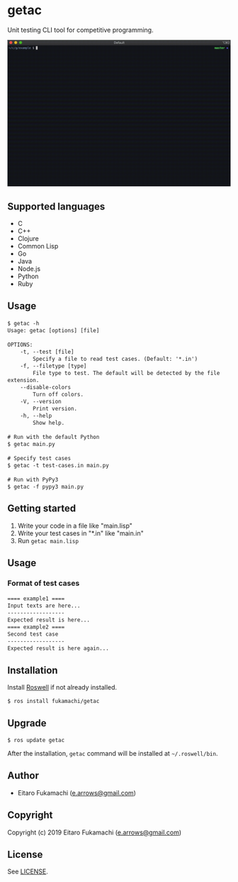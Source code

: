 # getac

Unit testing CLI tool for competitive programming.

![Screenshot](images/screencast.gif)

## Supported languages

* C
* C++
* Clojure
* Common Lisp
* Go
* Java
* Node.js
* Python
* Ruby

## Usage

```
$ getac -h
Usage: getac [options] [file]

OPTIONS:
    -t, --test [file]
        Specify a file to read test cases. (Default: '*.in')
    -f, --filetype [type]
        File type to test. The default will be detected by the file extension.
    --disable-colors
        Turn off colors.
    -V, --version
        Print version.
    -h, --help
        Show help.

# Run with the default Python
$ getac main.py

# Specify test cases
$ getac -t test-cases.in main.py

# Run with PyPy3
$ getac -f pypy3 main.py
```

## Getting started

1. Write your code in a file like "main.lisp"
2. Write your test cases in "*.in" like "main.in"
3. Run `getac main.lisp`

## Usage

### Format of test cases

```
==== example1 ====
Input texts are here...
------------------
Expected result is here...
==== example2 ====
Second test case
------------------
Expected result is here again...
```

## Installation

Install [Roswell](https://github.com/roswell/roswell) if not already installed.

```
$ ros install fukamachi/getac
```

## Upgrade

```
$ ros update getac
```

After the installation, `getac` command will be installed at `~/.roswell/bin`.

## Author

* Eitaro Fukamachi (e.arrows@gmail.com)

## Copyright

Copyright (c) 2019 Eitaro Fukamachi (e.arrows@gmail.com)

## License

See [LICENSE](LICENSE).
